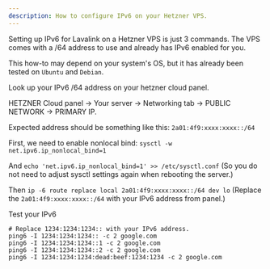 ```yaml
---
description: How to configure IPv6 on your Hetzner VPS.
---
```


Setting up IPv6 for Lavalink on a Hetzner VPS is just 3 commands. The VPS comes with a /64 address to use and already has IPv6 enabled for you.

This how-to may depend on your system's OS, but it has already been tested on `Ubuntu` and `Debian`.

Look up your IPv6 /64 address on your hetzner cloud panel.

HETZNER Cloud panel -> Your server -> Networking tab -> PUBLIC NETWORK -> PRIMARY IP.

Expected address should be something like this:
`2a01:4f9:xxxx:xxxx::/64`

First, we need to enable nonlocal bind: `sysctl -w net.ipv6.ip_nonlocal_bind=1`

And `echo 'net.ipv6.ip_nonlocal_bind=1' >> /etc/sysctl.conf` (So you do not need to adjust sysctl settings again when rebooting the server.)

Then `ip -6 route replace local 2a01:4f9:xxxx:xxxx::/64 dev lo` (Replace the `2a01:4f9:xxxx:xxxx::/64` with your IPv6 address from panel.)

Test your IPv6
```
# Replace 1234:1234:1234:: with your IPv6 address.
ping6 -I 1234:1234:1234:: -c 2 google.com
ping6 -I 1234:1234:1234::1 -c 2 google.com
ping6 -I 1234:1234:1234::2 -c 2 google.com
ping6 -I 1234:1234:1234:dead:beef:1234:1234 -c 2 google.com
```